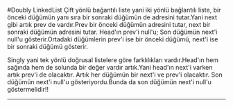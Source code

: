 ﻿#Doubly LinkedList
Çift yönlü bağantılı liste yani iki yönlü bağlantılı liste, bir önceki düğümün yanı sıra bir sonraki düğümün de adresini tutar.Yani next gibi artık prev de vardır.Prev bir önceki düğümün adresini tutar, next bir sonraki düğümün adresini tutar.
Head'ın prev'i null'u; Son düğümün next'i null'u gösterir.Ortadaki düğümlerin prev'i ise bir önceki düğümü, next'i ise bir sonraki düğümü gösterir.

Singly yani tek yönlü doğrusal listelere göre farklılıkları vardır.Head'ın hem sağında hem de solunda bir değer vardır artık.Yani head'ın next'i varken artık prev'i de olacaktır.
Artık her düğümün bir next'i ve prev'i olacaktır.
Son düğümün next'i null'u gösteriyordu.Bunda da son düğümün next'i null'u göstermelidir!!

-----------------------------------------------------------------------------------------------------------------